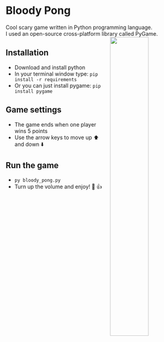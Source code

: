 # Bloody Pong
Cool scary game written in Python programming language.<br>
I used an open-source cross-platform library called PyGame.
<img align="right" width="45%" src="https://user-images.githubusercontent.com/114113764/194775303-25be4e01-3bac-464c-908e-5ae304400388.gif"><br>

## Installation
+ Download and install python
+ In your terminal window type:
``` pip install -r requirements ```
+ Or you can just install pygame:
``` pip install pygame ```

## Game settings
+ The game ends when one player wins 5 points
+ Use the arrow keys to move up :arrow_up: and down :arrow_down:

## Run the game
+ ``` py bloody_pong.py ```
+ Turn up the volume and enjoy! :ping_pong: :+1:
